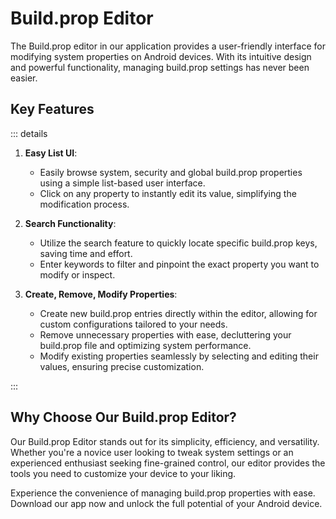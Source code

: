 # Build.prop Editor

The Build.prop editor in our application provides a user-friendly interface for modifying system properties on Android devices. With its intuitive design and powerful functionality, managing build.prop settings has never been easier.

## Key Features

::: details

1. **Easy List UI**:

   - Easily browse system, security and global build.prop properties using a simple list-based user interface.
   - Click on any property to instantly edit its value, simplifying the modification process.

2. **Search Functionality**:

   - Utilize the search feature to quickly locate specific build.prop keys, saving time and effort.
   - Enter keywords to filter and pinpoint the exact property you want to modify or inspect.

3. **Create, Remove, Modify Properties**:

   - Create new build.prop entries directly within the editor, allowing for custom configurations tailored to your needs.
   - Remove unnecessary properties with ease, decluttering your build.prop file and optimizing system performance.
   - Modify existing properties seamlessly by selecting and editing their values, ensuring precise customization.

:::

## Why Choose Our Build.prop Editor?

Our Build.prop Editor stands out for its simplicity, efficiency, and versatility. Whether you're a novice user looking to tweak system settings or an experienced enthusiast seeking fine-grained control, our editor provides the tools you need to customize your device to your liking.

Experience the convenience of managing build.prop properties with ease. Download our app now and unlock the full potential of your Android device.
